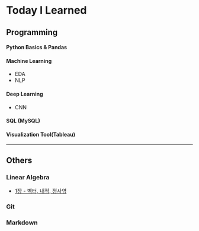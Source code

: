 # Today I Learned



## Programming

#### Python Basics & Pandas

#### Machine Learning

- EDA
- NLP

#### Deep Learning

- CNN

#### SQL (MySQL)

#### Visualization Tool(Tableau)

---



## Others

### Linear Algebra

- [1장 - 벡터, 내적, 정사영](https://github.com/JHyuk2/TIL/blob/39a56969d9c1480189a21e9b41e9727d4bc1fb7a/Linear%20Algebra/1%EC%9E%A5-%EB%B2%A1%ED%84%B0%2C%EB%82%B4%EC%A0%81%2C%EC%A0%95%EC%82%AC%EC%98%81/%EC%84%A0%ED%98%95%EB%8C%80%EC%88%981%EC%9E%A5%20-%20%EB%B2%A1%ED%84%B0%2C%20%EB%82%B4%EC%A0%81%2C%20%EC%A0%95%EC%82%AC%EC%98%81.md)

### Git

### Markdown
